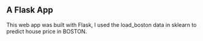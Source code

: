 ## A Flask App
This web app was built with Flask, I used the load_boston data in sklearn to predict house price in BOSTON.